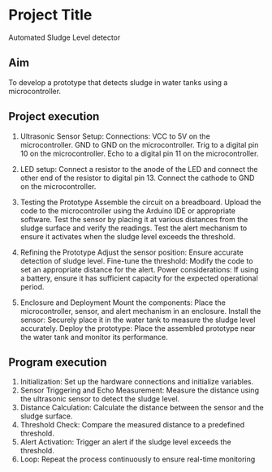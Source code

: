 
# Project Title 
Automated Sludge Level detector
## Aim
To develop a prototype that detects sludge in water tanks using a microcontroller.
## Project execution
1. Ultrasonic Sensor Setup:
Connections:
VCC to 5V on the microcontroller.
GND to GND on the microcontroller.
Trig to a digital pin 10 on the microcontroller.
Echo to a digital pin 11 on the microcontroller.

2. LED setup:
Connect a resistor to the anode of the LED and connect the other end of the resistor to digital pin 13.
Connect the cathode to GND on the microcontroller.

3. Testing the Prototype
Assemble the circuit on a breadboard.
Upload the code to the microcontroller using the Arduino IDE or appropriate software.
Test the sensor by placing it at various distances from the sludge surface and verify the readings.
Test the alert mechanism to ensure it activates when the sludge level exceeds the threshold.

4. Refining the Prototype
Adjust the sensor position: Ensure accurate detection of sludge level.
Fine-tune the threshold: Modify the code to set an appropriate distance for the alert.
Power considerations: If using a battery, ensure it has sufficient capacity for the expected operational period.

5. Enclosure and Deployment
Mount the components: Place the microcontroller, sensor, and alert mechanism in an enclosure.
Install the sensor: Securely place it in the water tank to measure the sludge level accurately.
Deploy the prototype: Place the assembled prototype near the water tank and monitor its performance.





## Program execution
1. Initialization: Set up the hardware connections and initialize variables.
2. Sensor Triggering and Echo Measurement: Measure the distance using the ultrasonic sensor to detect the sludge level.
3. Distance Calculation: Calculate the distance between the sensor and the sludge surface.
4. Threshold Check: Compare the measured distance to a predefined threshold.
5. Alert Activation: Trigger an alert if the sludge level exceeds the threshold.
6. Loop: Repeat the process continuously to ensure real-time monitoring
